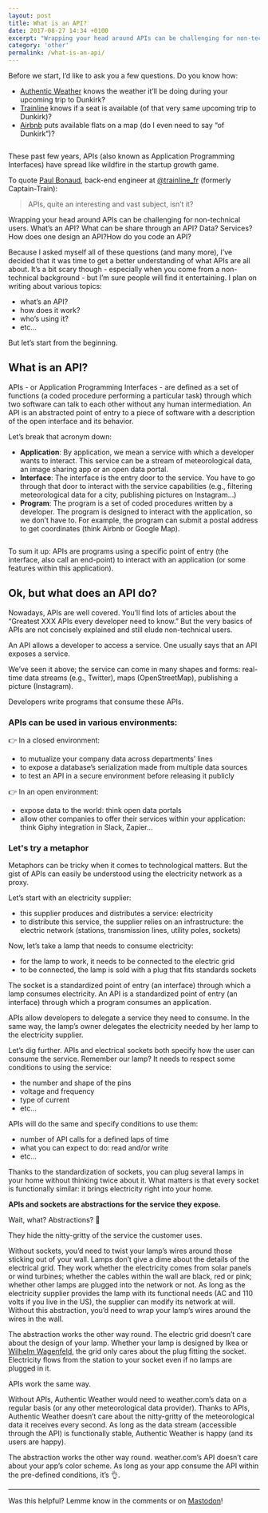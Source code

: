 ```yaml
---
layout: post
title: What is an API?
date: 2017-08-27 14:34 +0100
excerpt: "Wrapping your head around APIs can be challenging for non-technical users. What’s an API? What can be share through an API? Data? Services? How does one design an API?How do you code an API?"
category: 'other'
permalink: /what-is-an-api/
---
```


Before we start, I’d like to ask you a few questions. Do you know how:

- [Authentic Weather](http://authenticweather.com/) knows the weather it’ll be doing during your upcoming trip to Dunkirk?
- [Trainline](https://www.thetrainline.com/) knows if a seat is available (of that very same upcoming trip to Dunkirk)?
- [Airbnb](https://www.airbnb.com/) puts available flats on a map (do I even need to say “of Dunkirk”)?

<img class='large' src="{{ site.baseurl }}/media/2017/what-is-an-api-remi-mercier.gif" alt="">

These past few years, APIs (also known as Application Programming Interfaces) have spread like wildfire in the startup growth game.

To quote [Paul Bonaud](https://twitter.com/paulrb_r), back-end engineer at [@trainline_fr](https://twitter.com/trainline_fr) (formerly Captain-Train):

<blockquote>
  APIs, quite an interesting and vast subject, isn’t it?
</blockquote>

Wrapping your head around APIs can be challenging for non-technical users. What’s an API? What can be share through an API? Data? Services? How does one design an API?How do you code an API?

Because I asked myself all of these questions (and many more), I’ve decided that it was time to get a better understanding of what APIs are all about. It’s a bit scary though - especially when you come from a non-technical background - but I’m sure people will find it entertaining. I plan on writing about various topics:

- what’s an API?
- how does it work?
- who’s using it?
- etc…

But let’s start from the beginning.

## What is an API?

APIs - or Application Programming Interfaces - are defined as a set of functions (a coded procedure performing a particular task) through which two software can talk to each other without any human intermediation. An API is an abstracted point of entry to a piece of software with a description of the open interface and its behavior.

Let’s break that acronym down:

- **Application**: By application, we mean a service with which a developer wants to interact. This service can be a stream of meteorological data, an image sharing app or an open data portal.
- **Interface**: The interface is the entry door to the service. You have to go through that door to interact with the service capabilities (e.g., filtering meteorological data for a city, publishing pictures on Instagram…)
- **Program**: The program is a set of coded procedures written by a developer. The program is designed to interact with the application, so we don’t have to. For example, the program can submit a postal address to get coordinates (think Airbnb or Google Map).

<img class='large' src="{{ site.baseurl }}/media/2017/what-is-an-api-diagram-remi-mercier.png" alt="">

To sum it up: APIs are programs using a specific point of entry (the interface, also call an end-point) to interact with an application (or some features within this application).

## Ok, but what does an API do?

Nowadays, APIs are well covered. You’ll find lots of articles about the “Greatest XXX APIs every developer need to know.” But the very basics of APIs are not concisely explained and still elude non-technical users.

An API allows a developer to access a service. One usually says that an API exposes a service.

We’ve seen it above; the service can come in many shapes and forms: real-time data streams (e.g., Twitter), maps (OpenStreetMap), publishing a picture (Instagram).

Developers write programs that consume these APIs.

### APIs can be used in various environments:

👉 In a closed environment:

- to mutualize your company data across departments’ lines
- to expose a database’s serialization made from multiple data sources
- to test an API in a secure environment before releasing it publicly

👉 In an open environment:

- expose data to the world: think open data portals
- allow other companies to offer their services within your application: think Giphy integration in Slack, Zapier…

### Let's try a metaphor

Metaphors can be tricky when it comes to technological matters. But the gist of APIs can easily be understood using the electricity network as a proxy.

Let’s start with an electricity supplier:

- this supplier produces and distributes a service: electricity
- to distribute this service, the supplier relies on an infrastructure: the electric network (stations, transmission lines, utility poles, sockets)

Now, let’s take a lamp that needs to consume electricity:

- for the lamp to work, it needs to be connected to the electric grid
- to be connected, the lamp is sold with a plug that fits standards sockets

The socket is a standardized point of entry (an interface) through which a lamp consumes electricity. An API is a standardized point of entry (an interface) through which a program consumes an application.

APIs allow developers to delegate a service they need to consume. In the same way, the lamp’s owner delegates the electricity needed by her lamp to the electricity supplier.

Let’s dig further. APIs and electrical sockets both specify how the user can consume the service. Remember our lamp? It needs to respect some conditions to using the service:

- the number and shape of the pins
- voltage and frequency
- type of current
- etc…

APIs will do the same and specify conditions to use them:

- number of API calls for a defined laps of time
- what you can expect to do: read and/or write
- etc…

Thanks to the standardization of sockets, you can plug several lamps in your home without thinking twice about it. What matters is that every socket is functionally similar: it brings electricity right into your home.

**APIs and sockets are abstractions for the service they expose.**

Wait, what? Abstractions? 🤔

They hide the nitty-gritty of the service the customer uses.

Without sockets, you’d need to twist your lamp’s wires around those sticking out of your wall. Lamps don’t give a dime about the details of the electrical grid. They work whether the electricity comes from solar panels or wind turbines; whether the cables within the wall are black, red or pink; whether other lamps are plugged into the network or not. As long as the electricity supplier provides the lamp with its functional needs (AC and 110 volts if you live in the US), the supplier can modify its network at will. Without this abstraction, you’d need to wrap your lamp’s wires around the wires in the wall.

The abstraction works the other way round. The electric grid doesn’t care about the design of your lamp. Whether your lamp is designed by Ikea or [Wilhelm Wagenfeld](http://www.tecnolumen.com/12/Wilhelm-Wagenfeld-Table-lamp.htm), the grid only cares about the plug fitting the socket. Electricity flows from the station to your socket even if no lamps are plugged in it.

APIs work the same way.

Without APIs, Authentic Weather would need to weather.com’s data on a regular basis (or any other meteorological data provider). Thanks to APIs, Authentic Weather doesn’t care about the nitty-gritty of the meteorological data it receives every second. As long as the data stream (accessible through the API) is functionally stable, Authentic Weather is happy (and its users are happy).

The abstraction works the other way round. weather.com’s API doesn’t care about your app’s color scheme. As long as your app consume the API within the pre-defined conditions, it’s 👌.


----------

Was this helpful? Lemme know in the comments or on [Mastodon](https://ruby.social/@remi)!
